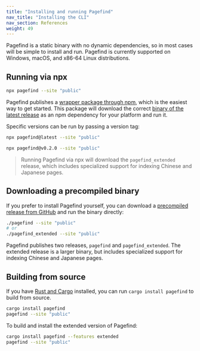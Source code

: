 ```yaml
---
title: "Installing and running Pagefind"
nav_title: "Installing the CLI"
nav_section: References
weight: 49
---
```


Pagefind is a static binary with no dynamic dependencies, so in most cases will be simple to install and run. Pagefind is currently supported on Windows, macOS, and x86-64 Linux distributions.

## Running via npx

```bash
npx pagefind --site "public"
```

Pagefind publishes a [wrapper package through npm](https://www.npmjs.com/package/pagefind), which is the easiest way to get started. This package will download the correct [binary of the latest release](https://github.com/CloudCannon/pagefind/releases) as an npm dependency for your platform and run it.

Specific versions can be run by passing a version tag:

```bash
npx pagefind@latest --site "public"

npx pagefind@v0.2.0 --site "public"
```

> Running Pagefind via npx will download the `pagefind_extended` release, which includes specialized support for indexing Chinese and Japanese pages.

## Downloading a precompiled binary

If you prefer to install Pagefind yourself, you can download a [precompiled release from GitHub](https://github.com/CloudCannon/pagefind/releases) and run the binary directly:

```bash
./pagefind --site "public"
# or
./pagefind_extended --site "public"
```

Pagefind publishes two releases, `pagefind` and `pagefind_extended`. The extended release is a larger binary, but includes specialized support for indexing Chinese and Japanese pages.

## Building from source

If you have [Rust and Cargo](https://doc.rust-lang.org/cargo/getting-started/installation.html) installed, you can run `cargo install pagefind` to build from source.

```bash
cargo install pagefind
pagefind --site "public"
```

To build and install the extended version of Pagefind:

```bash
cargo install pagefind --features extended
pagefind --site "public"
```

